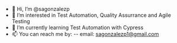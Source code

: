 - 👋 Hi, I’m @sagonzalezp
- 👀 I’m interested in Test Automation, Quality Assurrance and Agile Testing
- 🌱 I’m currently learning Test Automation with Cypress
- 📫 You can reach me by:
-- email: sagonzalezp1@gmail.com

<!---
sagonzalezp/sagonzalezp is a ✨ special ✨ repository because its `README.md` (this file) appears on your GitHub profile.
You can click the Preview link to take a look at your changes.
--->
